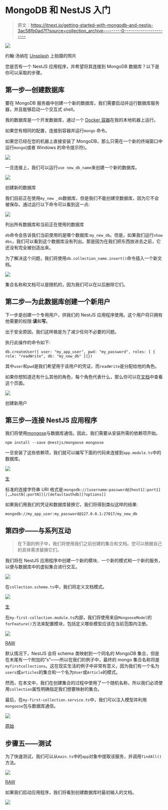 # MongoDB 和 NestJS 入门

> 原文：<https://itnext.io/getting-started-with-mongodb-and-nestjs-3ac58fb0ad7f?source=collection_archive---------0----------------------->

![](img/97065b45960545f27b842e50879b3c41.png)

约翰·汤纳在 [Unsplash](https://unsplash.com/s/photos/connect?utm_source=unsplash&utm_medium=referral&utm_content=creditCopyText) 上拍摄的照片

您是否有一个 NestJS 应用程序，并希望将其连接到 MongoDB 数据库？以下是你可以采取的步骤。

## 第一步—创建数据库

要在 MongoDB 服务器中创建一个新的数据库，我们需要启动并运行数据库服务器，并且能够启动一个交互式 shell。

我的数据库是一个开发数据库，通过一个 [Docker 容器](/why-and-how-to-run-your-development-database-with-docker-2e0eab13b733?source=your_stories_page-------------------------------------)在我的本地机器上运行。

如果您有相同的配置，连接到容器并运行`mongo` 命令。

如果您已经在您的机器上直接安装了 MongoDB，那么只需在一个新的终端窗口中运行`mongo`(或者 Windows 的命令提示符)。

![](img/d7bbc0b4d9016e4f2022245f6625b342.png)

一旦连接上，我们可以运行`use new_db_name`来创建一个新的数据库。

![](img/e1692ffd9e01cdee2df9287aea085a94.png)

创建新的数据库

我们目前正在使用`my_new _db`数据库，但是我们不能创建空数据库，因为它不会被保存。通过运行以下命令可以看到这一点:

![](img/dfa91a042189b8cd6ee1886f56e0cc7c.png)

列出所有数据库和当前正在使用的数据库

`db`命令会告诉我们当前使用的是哪个数据库:`my_new_db`。但是，如果我们运行`show dbs`，我们可以看到这个数据库没有列出。那是因为在我们把东西放进去之前，它还没有完全被创造出来。

为了解决这个问题，我们将使用`db.collection_name.insert()`命令插入一个新文档。

![](img/c8dce72e4b7795777aa558e05f66335a.png)

集合名称和文档可以是随机的，因为我们可以在以后删除它们。

## 第二步—为此数据库创建一个新用户

下一步是创建一个专用用户，供我们的 NestJS 应用程序使用。这个用户将只拥有他需要的权限:**读**和**写**。

出于安全原因，我们这样做是为了减少任何不必要的问题。

执行此操作的命令如下:

```
db.createUser({ user: "my_app_user", pwd: "my_password", roles: [ { role: "readWrite", db: "my_new_db" }]})
```

其中`user`和`pwd`是我们希望用于该用户的凭证，而`readWrite`是分配给他的角色。

如果你想知道还有什么其他的角色，每个角色代表什么，那么你可以在[文档](https://docs.mongodb.com/manual/reference/built-in-roles/#database-user-roles)中查看这个页面。

![](img/cb05500d687af2a06911085e7c23d0fb.png)

创建新用户

## 第三步—连接 NestJS 应用程序

我们将使用[mongose](https://www.npmjs.com/package/mongoose)与数据库通信。因此，我们需要从安装所需的依赖项开始。

```
npm install --save @nestjs/mongoose mongoose
```

一旦安装了这些依赖项，我们就可以编写下面的代码来连接到`app.module.ts`中的数据库。

![](img/44ca2dcb01e268786aafcfe2d9ac1030.png)

[生](http://4%2C+195%2C+1%29&t=seti&wt=none&l=javascript&ds=true&dsyoff=20px&dsblur=68px&wc=true&wa=true&pv=56px&ph=56px&ln=false&fl=1&fm=Hack&fs=14px&lh=133%25&si=false&es=2x&wm=false&code=import%2520%257B%2520Module%2520%257D%2520from%2520%27%2540nestjs%252Fcommon%27%253B%250Aimport%2520%257B%2520MongooseModule%2520%257D%2520from%2520%27%2540nestjs%252Fmongoose%27%253B%250Aimport%2520%257B%2520AppController%2520%257D%2520from%2520%27.%252Fapp.controller%27%253B%250Aimport%2520%257B%2520AppService%2520%257D%2520from%2520%27.%252Fapp.service%27%253B%250A%250A%2540Module%28%257B%250A%2520%2520imports%253A%2520%255B%250A%2520%2520%2520%2520MongooseModule.forRoot%28%250A%2520%2520%2520%2520%2520%2520%27mongodb%253A%252F%252Fmy_app_user%253Amy_password%2540127.0.0.1%253A27017%252Fmy_new_db%27%252C%250A%2520%2520%2520%2520%29%252C%250A%2520%2520%255D%252C%250A%2520%2520controllers%253A%2520%255BAppController%255D%252C%250A%2520%2520providers%253A%2520%255BAppService%255D%252C%250A%257D%29%250Aexport%2520class%2520AppModule%2520%257B%257D%250A)

标准的连接字符串 URI 格式是:`mongodb://[username:password@]host1[:port1][,…hostN[:portN]][/[defaultauthdb][?options]]`

如果我们用我们的凭证和数据库替换它，我们将得到类似这样的结果:

`mongodb://my_app_user:my_password@127.0.0.1:27017/my_new_db`

## 第四步——与系列互动

> 在下面的例子中，我们将使用我们之前创建的集合和文档。您可以根据自己的具体需求替换它们。

我们将在 NestJS 应用程序中创建一个新的模块、一个新的模式和一个新的服务，以便与数据库中的虚拟集合进行交互。

![](img/c40e7e383fe9a6a2ee0761303adacf1b.png)

在`collection.schema.ts`中，我们将定义文档模式。

![](img/ce5178fbfc7565ebd7c00fd5d96d9d60.png)

[生](https://carbon.now.sh/?bg=rgba%28171%2C+184%2C+195%2C+1%29&t=seti&wt=none&l=javascript&ds=true&dsyoff=20px&dsblur=68px&wc=true&wa=true&pv=56px&ph=56px&ln=false&fl=1&fm=Hack&fs=14px&lh=133%25&si=false&es=2x&wm=false&code=import%2520%257B%2520Prop%252C%2520Schema%252C%2520SchemaFactory%2520%257D%2520from%2520%27%2540nestjs%252Fmongoose%27%253B%250Aimport%2520%257B%2520Document%2520%257D%2520from%2520%27mongoose%27%253B%250A%250Aexport%2520type%2520MyFirstCollectionDocument%2520%253D%2520MyFirstCollection%2520%2526%2520Document%253B%250A%250A%2540Schema%28%29%250Aexport%2520class%2520MyFirstCollection%2520%257B%250A%2520%2520%2540Prop%28%29%250A%2520%2520keep%253A%2520string%253B%250A%257D%250A%250Aexport%2520const%2520MyFirstCollectionSchema%2520%253D%2520SchemaFactory.createForClass%28%250A%2520%2520MyFirstCollection%252C%250A%29%253B%250A)

在`my-first-collection.module.ts`内部，我们将使用来自`MongooseModel`的`forFeature()`方法来配置模块，包括定义哪些模型应该在当前范围内注册。

![](img/af34de3675919eab8b9a6146a2c4cb21.png)

[RAW](https://carbon.now.sh/?bg=rgba%28171%2C+184%2C+195%2C+1%29&t=seti&wt=none&l=javascript&ds=true&dsyoff=20px&dsblur=68px&wc=true&wa=true&pv=56px&ph=56px&ln=false&fl=1&fm=Hack&fs=14px&lh=133%25&si=false&es=2x&wm=false&code=import%2520%257B%2520Module%2520%257D%2520from%2520%27%2540nestjs%252Fcommon%27%253B%250Aimport%2520%257B%2520MongooseModule%2520%257D%2520from%2520%27%2540nestjs%252Fmongoose%27%253B%250Aimport%2520%257B%250A%2520%2520MyFirstCollection%252C%250A%2520%2520MyFirstCollectionSchema%252C%250A%257D%2520from%2520%27.%252Fcollection.schema%27%253B%250Aimport%2520%257B%2520MyFirstCollectionService%2520%257D%2520from%2520%27.%252Fmy-first-collection.service%27%253B%250A%250A%2540Module%28%257B%250A%2520%2520imports%253A%2520%255B%250A%2520%2520%2520%2520MongooseModule.forFeature%28%255B%250A%2520%2520%2520%2520%2520%2520%257B%250A%2520%2520%2520%2520%2520%2520%2520%2520name%253A%2520MyFirstCollection.name%252C%250A%2520%2520%2520%2520%2520%2520%2520%2520schema%253A%2520MyFirstCollectionSchema%252C%250A%2520%2520%2520%2520%2520%2520%2520%2520collection%253A%2520%27my_first_collection%27%252C%250A%2520%2520%2520%2520%2520%2520%257D%252C%250A%2520%2520%2520%2520%255D%29%252C%250A%2520%2520%255D%252C%250A%2520%2520providers%253A%2520%255BMyFirstCollectionService%255D%252C%250A%2520%2520exports%253A%2520%255BMyFirstCollectionService%255D%252C%250A%257D%29%250Aexport%2520class%2520MyFirstCollectionModule%2520%257B%257D%250A)

默认情况下，NestJS 会将 schema 类映射到一个同名的 MongoDB 集合，但是在末尾有一个附加的“s”——所以在我们的例子中，最终的 mongo 集合名称将是`myfirstcollections`。这在现实生活的例子中非常有意义，因为我们有一个名为`users`或`articles`的集合和一个名为`User`或`Article`的模式。

然而，在本文中，我们在创建集合的过程中使用了一个随机名称，所以我们必须使用`collection`属性明确指定我们想要映射的集合。

最后，在`my-first-collection.service.ts`中，我们可以注入模型并利用`mongoose`包与数据库通信。

![](img/962a57a46f1860fe77b84932d232afec.png)

[原始](https://carbon.now.sh/?bg=rgba%28171%2C+184%2C+195%2C+1%29&t=seti&wt=none&l=javascript&ds=true&dsyoff=20px&dsblur=68px&wc=true&wa=true&pv=56px&ph=56px&ln=false&fl=1&fm=Hack&fs=14px&lh=133%25&si=false&es=2x&wm=false&code=import%2520%257B%2520Injectable%2520%257D%2520from%2520%27%2540nestjs%252Fcommon%27%253B%250Aimport%2520%257B%2520InjectModel%2520%257D%2520from%2520%27%2540nestjs%252Fmongoose%27%253B%250Aimport%2520%257B%2520Model%2520%257D%2520from%2520%27mongoose%27%253B%250Aimport%2520%257B%250A%2520%2520MyFirstCollection%252C%250A%2520%2520MyFirstCollectionDocument%252C%250A%257D%2520from%2520%27.%252Fcollection.schema%27%253B%250A%250A%2540Injectable%28%29%250Aexport%2520class%2520MyFirstCollectionService%2520%257B%250A%2520%2520constructor%28%250A%2520%2520%2520%2520%2540InjectModel%28MyFirstCollection.name%29%250A%2520%2520%2520%2520private%2520catModel%253A%2520Model%253CMyFirstCollectionDocument%253E%252C%250A%2520%2520%29%2520%257B%257D%250A%250A%2520%2520async%2520findAll%28%29%253A%2520Promise%253CMyFirstCollection%255B%255D%253E%2520%257B%250A%2520%2520%2520%2520return%2520this.catModel.find%28%29.exec%28%29%253B%250A%2520%2520%257D%250A%257D%250A)

## 步骤五——测试

为了快速测试，我们可以从`main.ts`中的`app`对象中提取该服务，并调用`findAll()`方法。

![](img/5b8e284ab7f444d0c279bbe3030560b5.png)

[RAW](https://carbon.now.sh/?bg=rgba%28171%2C+184%2C+195%2C+1%29&t=seti&wt=none&l=javascript&ds=true&dsyoff=20px&dsblur=68px&wc=true&wa=true&pv=56px&ph=56px&ln=false&fl=1&fm=Hack&fs=14px&lh=133%25&si=false&es=2x&wm=false&code=import%2520%257B%2520NestFactory%2520%257D%2520from%2520%27%2540nestjs%252Fcore%27%253B%250Aimport%2520%257B%2520AppModule%2520%257D%2520from%2520%27.%252Fapp.module%27%253B%250Aimport%2520%257B%2520MyFirstCollectionService%2520%257D%2520from%2520%27.%252Fmy-first-collection%252Fmy-first-collection.service%27%253B%250A%250Aasync%2520function%2520bootstrap%28%29%2520%257B%250A%2520%2520const%2520app%2520%253D%2520await%2520NestFactory.create%28AppModule%29%253B%250A%250A%2520%2520const%2520syFirstCollectionSerivce%2520%253D%2520app.get%28MyFirstCollectionService%29%253B%250A%250A%2520%2520console.log%28await%2520syFirstCollectionSerivce.findAll%28%29%29%253B%250A%250A%2520%2520await%2520app.listen%283000%29%253B%250A%257D%250Abootstrap%28%29%253B%250A)

如果我们启动应用程序，我们将看到创建数据库时最初输入的文档。

![](img/64d9b49624e3c66a1c9cf0341ba3cede.png)
